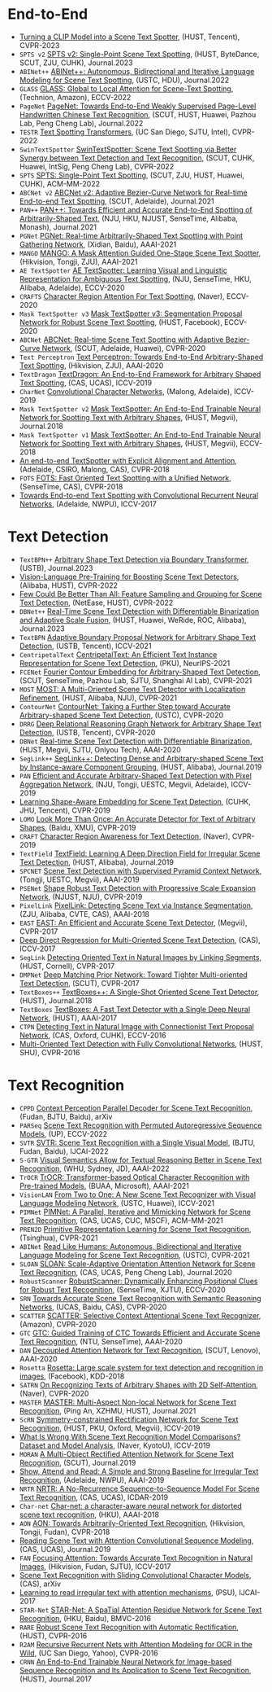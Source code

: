 # End-to-End
- [Turning a CLIP Model into a Scene Text Spotter](https://arxiv.org/abs/2308.10408), (HUST, Tencent), CVPR-2023
- ```SPTS v2``` [SPTS v2: Single-Point Scene Text Spotting](https://arxiv.org/abs/2301.01635), (HUST, ByteDance, SCUT, ZJU, CUHK), Journal.2023
- ```ABINet++``` [ABINet++: Autonomous, Bidirectional and Iterative Language Modeling for Scene Text Spotting](https://arxiv.org/abs/2211.10578), (USTC, HDU), Journal.2022
- ```GLASS``` [GLASS: Global to Local Attention for Scene-Text Spotting](https://arxiv.org/abs/2208.03364), (Technion, Amazon), ECCV-2022
- ```PageNet``` [PageNet: Towards End-to-End Weakly Supervised Page-Level Handwritten Chinese Text Recognition](https://arxiv.org/abs/2207.14807), (SCUT, HUST, Huawei, Pazhou Lab, Peng Cheng Lab), Journal.2022
- ```TESTR``` [Text Spotting Transformers](https://arxiv.org/abs/2204.01918), (UC San Diego, SJTU, Intel), CVPR-2022
- ```SwinTextSpotter``` [SwinTextSpotter: Scene Text Spotting via Better Synergy between Text Detection and Text Recognition](https://arxiv.org/abs/2203.10209), (SCUT, CUHK, Huawei, IntSig, Peng Cheng Lab), CVPR-2022
- ```SPTS``` [SPTS: Single-Point Text Spotting](https://arxiv.org/abs/2112.07917), (SCUT, ZJU, HUST, Huawei, CUHK), ACM-MM-2022
- ```ABCNet v2``` [ABCNet v2: Adaptive Bezier-Curve Network for Real-time End-to-end Text Spotting](https://arxiv.org/abs/2105.03620), (SCUT, Adelaide), Journal.2021
- ```PAN++``` [PAN++: Towards Efficient and Accurate End-to-End Spotting of Arbitrarily-Shaped Text](https://arxiv.org/abs/2105.00405), (NJU, HKU, NJUST, SenseTime, Alibaba, Monash), Journal.2021
- ```PGNet``` [PGNet: Real-time Arbitrarily-Shaped Text Spotting with Point Gathering Network](https://arxiv.org/abs/2104.05458), (Xidian, Baidu), AAAI-2021
- ```MANGO``` [MANGO: A Mask Attention Guided One-Stage Scene Text Spotter](https://arxiv.org/abs/2012.04350), (Hikvision, Tongji, ZJU), AAAI-2021
- ```AE TextSpotter``` [AE TextSpotter: Learning Visual and Linguistic Representation for Ambiguous Text Spotting](https://arxiv.org/abs/2008.00714), (NJU, SenseTime, HKU, Alibaba, Adelaide), ECCV-2020
- ```CRAFTS``` [Character Region Attention For Text Spotting](https://arxiv.org/abs/2007.09629), (Naver), ECCV-2020
- ```Mask TextSpotter v3``` [Mask TextSpotter v3: Segmentation Proposal Network for Robust Scene Text Spotting](https://arxiv.org/abs/2007.09482), (HUST, Facebook), ECCV-2020
- ```ABCNet``` [ABCNet: Real-time Scene Text Spotting with Adaptive Bezier-Curve Network](https://arxiv.org/abs/2002.10200), (SCUT, Adelaide, Huawei), CVPR-2020
- ```Text Perceptron``` [Text Perceptron: Towards End-to-End Arbitrary-Shaped Text Spotting](https://arxiv.org/abs/2002.06820), (Hikvision, ZJU), AAAI-2020
- ```TextDragon``` [TextDragon: An End-to-End Framework for Arbitrary Shaped Text Spotting](https://ieeexplore.ieee.org/document/9009034), (CAS, UCAS), ICCV-2019
- ```CharNet``` [Convolutional Character Networks](https://arxiv.org/abs/1910.07954), (Malong, Adelaide), ICCV-2019
- ```Mask TextSpotter v2``` [Mask TextSpotter: An End-to-End Trainable Neural Network for Spotting Text with Arbitrary Shapes](https://arxiv.org/abs/1908.08207), (HUST, Megvii), Journal.2018
- ```Mask TextSpotter v1``` [Mask TextSpotter: An End-to-End Trainable Neural Network for Spotting Text with Arbitrary Shapes](https://arxiv.org/abs/1807.02242), (HUST, Megvii), ECCV-2018
- [An end-to-end TextSpotter with Explicit Alignment and Attention](https://arxiv.org/abs/1803.03474), (Adelaide, CSIRO, Malong, CAS), CVPR-2018
- ```FOTS``` [FOTS: Fast Oriented Text Spotting with a Unified Network](https://arxiv.org/abs/1801.01671), (SenseTime, CAS), CVPR-2018
- [Towards End-to-end Text Spotting with Convolutional Recurrent Neural Networks](https://arxiv.org/abs/1707.03985), (Adelaide, NWPU), ICCV-2017

# Text Detection
- ```TextBPN++``` [Arbitrary Shape Text Detection via Boundary Transformer](https://arxiv.org/abs/2205.05320), (USTB), Journal.2023
- [Vision-Language Pre-Training for Boosting Scene Text Detectors](https://arxiv.org/abs/2204.13867), (Alibaba, HUST), CVPR-2022
- [Few Could Be Better Than All: Feature Sampling and Grouping for Scene Text Detection](https://arxiv.org/abs/2203.15221), (NetEase, HUST), CVPR-2022
- ```DBNet++``` [Real-Time Scene Text Detection with Differentiable Binarization and Adaptive Scale Fusion](https://arxiv.org/abs/2202.10304), (HUST, Huawei, WeRide, ROC, Alibaba), Journal.2023
- ```TextBPN``` [Adaptive Boundary Proposal Network for Arbitrary Shape Text Detection](https://arxiv.org/abs/2107.12664), (USTB, Tencent), ICCV-2021
- ```CentripetalText``` [CentripetalText: An Efficient Text Instance Representation for Scene Text Detection](https://arxiv.org/abs/2107.05945), (PKU), NeurIPS-2021
- ```FCENet``` [Fourier Contour Embedding for Arbitrary-Shaped Text Detection](https://arxiv.org/abs/2104.10442), (SCUT, SenseTime, Pazhou Lab, SJTU, Shanghai AI Lab), CVPR-2021
- ```MOST``` [MOST: A Multi-Oriented Scene Text Detector with Localization Refinement](https://arxiv.org/abs/2104.01070), (HUST, Alibaba, NJU), CVPR-2021
- ```ContourNet``` [ContourNet: Taking a Further Step toward Accurate Arbitrary-shaped Scene Text Detection](https://arxiv.org/abs/2004.04940), (USTC), CVPR-2020
- ```DRRG``` [Deep Relational Reasoning Graph Network for Arbitrary Shape Text Detection](https://arxiv.org/abs/2003.07493), (USTB, Tencent), CVPR-2020
- ```DBNet``` [Real-time Scene Text Detection with Differentiable Binarization](https://arxiv.org/abs/1911.08947), (HUST, Megvii, SJTU, Onlyou Tech), AAAI-2020
- ```SegLink++``` [SegLink++: Detecting Dense and Arbitrary-shaped Scene Text by Instance-aware Component Grouping](https://www.sciencedirect.com/science/article/abs/pii/S0031320319302511), (HUST, Alibaba), Journal.2019
- ```PAN``` [Efficient and Accurate Arbitrary-Shaped Text Detection with Pixel Aggregation Network](https://arxiv.org/abs/1908.05900), (NJU, Tongji, UESTC, Megvii, Adelaide), ICCV-2019
- [Learning Shape-Aware Embedding for Scene Text Detection](https://ieeexplore.ieee.org/document/8954257), (CUHK, JHU, Tencent), CVPR-2019
- ```LOMO``` [Look More Than Once: An Accurate Detector for Text of Arbitrary Shapes](https://arxiv.org/abs/1904.06535), (Baidu, XMU), CVPR-2019
- ```CRAFT``` [Character Region Awareness for Text Detection](https://arxiv.org/abs/1904.01941), (Naver), CVPR-2019
- ```TextField``` [TextField: Learning A Deep Direction Field for Irregular Scene Text Detection](https://arxiv.org/abs/1812.01393), (HUST, Alibaba), Journal.2019
- ```SPCNET``` [Scene Text Detection with Supervised Pyramid Context Network](https://arxiv.org/abs/1811.08605), (Tongji, UESTC, Megvii), AAAI-2019
- ```PSENet``` [Shape Robust Text Detection with Progressive Scale Expansion Network](https://arxiv.org/abs/1806.02559), (NJUST, NJU), CVPR-2019
- ```PixelLink``` [PixelLink: Detecting Scene Text via Instance Segmentation](https://arxiv.org/abs/1801.01315), (ZJU, Alibaba, CVTE, CAS), AAAI-2018
- ```EAST``` [EAST: An Efficient and Accurate Scene Text Detector](https://arxiv.org/abs/1704.03155), (Megvii), CVPR-2017
- [Deep Direct Regression for Multi-Oriented Scene Text Detection](https://arxiv.org/abs/1703.08289), (CAS), ICCV-2017
- ```SegLink``` [Detecting Oriented Text in Natural Images by Linking Segments](https://arxiv.org/abs/1703.06520), (HUST, Cornell), CVPR-2017
- ```DMPNet``` [Deep Matching Prior Network: Toward Tighter Multi-oriented Text Detection](https://arxiv.org/abs/1703.01425), (SCUT), CVPR-2017
- ```TextBoxes++``` [TextBoxes++: A Single-Shot Oriented Scene Text Detector](https://arxiv.org/abs/1801.02765), (HUST), Journal.2018
- ```TextBoxes``` [TextBoxes: A Fast Text Detector with a Single Deep Neural Network](https://arxiv.org/abs/1611.06779), (HUST), AAAI-2017
- ```CTPN``` [Detecting Text in Natural Image with Connectionist Text Proposal Network](https://arxiv.org/abs/1609.03605), (CAS, Oxford, CUHK), ECCV-2016
- [Multi-Oriented Text Detection with Fully Convolutional Networks](https://arxiv.org/abs/1604.04018), (HUST, SHU), CVPR-2016

# Text Recognition
- ```CPPD``` [Context Perception Parallel Decoder for Scene Text Recognition](https://arxiv.org/abs/2307.12270), (Fudan, BJTU, Baidu), arXiv
- ```PARSeq``` [Scene Text Recognition with Permuted Autoregressive Sequence Models](https://arxiv.org/abs/2207.06966), (UP), ECCV-2022
- ```SVTR``` [SVTR: Scene Text Recognition with a Single Visual Model](https://arxiv.org/abs/2205.00159), (BJTU, Fudan, Baidu), IJCAI-2022
- ```S-GTR``` [Visual Semantics Allow for Textual Reasoning Better in Scene Text Recognition](https://arxiv.org/abs/2112.12916), (WHU, Sydney, JD), AAAI-2022
- ```TrOCR``` [TrOCR: Transformer-based Optical Character Recognition with Pre-trained Models](https://arxiv.org/abs/2109.10282), (BUAA, Microsoft), AAAI-2021
- ```VisionLAN``` [From Two to One: A New Scene Text Recognizer with Visual Language Modeling Network](https://arxiv.org/abs/2108.09661), (USTC, Huawei), ICCV-2021
- ```PIMNet``` [PIMNet: A Parallel, Iterative and Mimicking Network for Scene Text Recognition](https://arxiv.org/abs/2109.04145), (CAS, UCAS, CUC, MSCF), ACM-MM-2021
- ```PREN2D``` [Primitive Representation Learning for Scene Text Recognition](https://arxiv.org/abs/2105.04286), (Tsinghua), CVPR-2021
- ```ABINet``` [Read Like Humans: Autonomous, Bidirectional and Iterative Language Modeling for Scene Text Recognition](https://arxiv.org/abs/2103.06495), (USTC), CVPR-2021
- ```SLOAN``` [SLOAN: Scale-Adaptive Orientation Attention Network for Scene Text Recognition](https://ieeexplore.ieee.org/document/9305987), (CAS, UCAS, Peng Cheng Lab), Journal.2020
- ```RobustScanner``` [RobustScanner: Dynamically Enhancing Positional Clues for Robust Text Recognition](https://arxiv.org/abs/2007.07542), (SenseTime, XJTU), ECCV-2020
- ```SRN``` [Towards Accurate Scene Text Recognition with Semantic Reasoning Networks](https://arxiv.org/abs/2003.12294), (UCAS, Baidu, CAS), CVPR-2020
- ```SCATTER``` [SCATTER: Selective Context Attentional Scene Text Recognizer](https://arxiv.org/abs/2003.11288), (Amazon), CVPR-2020
- ```GTC``` [GTC: Guided Training of CTC Towards Efficient and Accurate Scene Text Recognition](https://arxiv.org/abs/2002.01276), (NTU, SenseTime), AAAI-2020
- ```DAN``` [Decoupled Attention Network for Text Recognition](https://arxiv.org/abs/1912.10205), (SCUT, Lenovo), AAAI-2020
- ```Rosetta``` [Rosetta: Large scale system for text detection and recognition in images](https://arxiv.org/abs/1910.05085), (Facebook), KDD-2018
- ```SATRN``` [On Recognizing Texts of Arbitrary Shapes with 2D Self-Attention](https://arxiv.org/abs/1910.04396), (Naver), CVPR-2020
- ```MASTER``` [MASTER: Multi-Aspect Non-local Network for Scene Text Recognition](https://arxiv.org/abs/1910.02562), (Ping An, XZHMU, HUST), Journal.2021
- ```ScRN``` [Symmetry-constrained Rectification Network for Scene Text Recognition](https://arxiv.org/abs/1908.01957), (HUST, PKU, Oxford, Megvii), ICCV-2019
- [What Is Wrong With Scene Text Recognition Model Comparisons? Dataset and Model Analysis](https://arxiv.org/abs/1904.01906), (Naver, KyotoU), ICCV-2019
- ```MORAN``` [A Multi-Object Rectified Attention Network for Scene Text Recognition](https://arxiv.org/abs/1901.03003), (SCUT), Journal.2019
- [Show, Attend and Read: A Simple and Strong Baseline for Irregular Text Recognition](https://arxiv.org/abs/1811.00751), (Adelaide, NWPU), AAAI-2019
- ```NRTR``` [NRTR: A No-Recurrence Sequence-to-Sequence Model For Scene Text Recognition](https://arxiv.org/abs/1806.00926), (CAS, UCAS), ICDAR-2019
- ```Char-net``` [Char-net: a character-aware neural network for distorted scene text recognition](https://dl.acm.org/doi/abs/10.5555/3504035.3504911), (HKU), AAAI-2018
- ```AON``` [AON: Towards Arbitrarily-Oriented Text Recognition](https://arxiv.org/abs/1711.04226), (Hikvision, Tongji, Fudan), CVPR-2018
- [Reading Scene Text with Attention Convolutional Sequence Modeling](https://arxiv.org/abs/1709.04303), (CAS, UCAS), Journal.2019
- ```FAN``` [Focusing Attention: Towards Accurate Text Recognition in Natural Images](https://arxiv.org/abs/1709.02054), (Hikvision, Fudan, SJTU), ICCV-2017
- [Scene Text Recognition with Sliding Convolutional Character Models](https://arxiv.org/abs/1709.01727), (CAS), arXiv
- [Learning to read irregular text with attention mechanisms](https://dl.acm.org/doi/10.5555/3172077.3172347), (PSU), IJCAI-2017
- ```STAR-Net``` [STAR-Net: A SpaTial Attention Residue Network for Scene Text Recognition](https://i.cs.hku.hk/~kykwong/publications/wliu_bmvc2016.pdf), (HKU, Baidu), BMVC-2016
- ```RARE``` [Robust Scene Text Recognition with Automatic Rectification](https://arxiv.org/abs/1603.03915), (HUST), CVPR-2016
- ```R2AM``` [Recursive Recurrent Nets with Attention Modeling for OCR in the Wild](https://arxiv.org/abs/1603.03101), (UC San Diego, Yahoo), CVPR-2016
- ```CRNN``` [An End-to-End Trainable Neural Network for Image-based Sequence Recognition and Its Application to Scene Text Recognition](https://arxiv.org/abs/1507.05717), (HUST), Journal.2017
